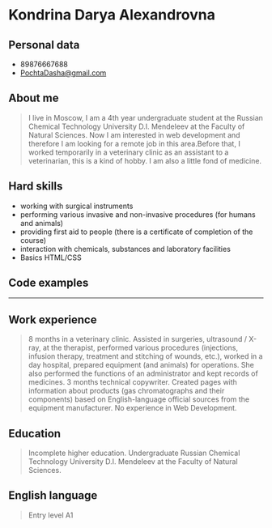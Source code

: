# Kondrina Darya Alexandrovna
## Personal data
* 89876667688
* PochtaDasha@gmail.com
## About me
>I live in Moscow, I am a 4th year undergraduate student at the Russian Chemical Technology University D.I. Mendeleev at the Faculty of Natural Sciences. Now I am interested in web development and therefore I am looking for a remote job in this area.Before that, I worked temporarily in a veterinary clinic as an assistant to a veterinarian, this is a kind of hobby. I am also a little fond of medicine.
## Hard skills
* working with surgical instruments
* performing various invasive and non-invasive procedures (for humans and animals)
* providing first aid to people (there is a certificate of completion of the course)
* interaction with chemicals, substances and laboratory facilities
* Basics HTML/CSS
## Code examples
----
## Work experience
>8 months in a veterinary clinic. Assisted in surgeries, ultrasound / X-ray, at the therapist, performed various procedures (injections, infusion therapy, treatment and stitching of wounds, etc.), worked in a day hospital, prepared equipment (and animals) for operations. She also performed the functions of an administrator and kept records of medicines.
>3 months technical copywriter.
Created pages with information about products (gas chromatographs and their components) based on English-language official sources from the equipment manufacturer.
>No experience in Web Development.
## Education 
>Incomplete higher education. Undergraduate Russian Chemical Technology University D.I. Mendeleev at the Faculty of Natural Sciences. 
## English language
>Entry level A1
